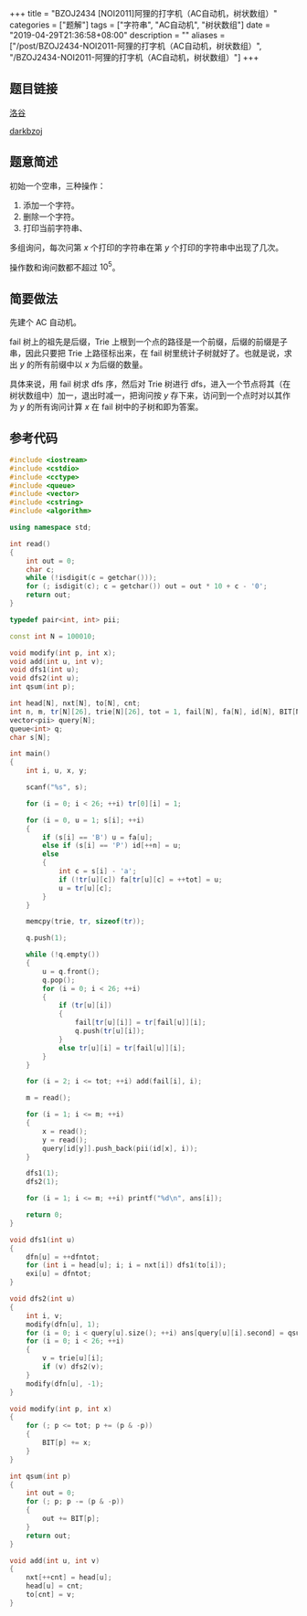 +++
title = "BZOJ2434 [NOI2011]阿狸的打字机（AC自动机，树状数组）"
categories = ["题解"]
tags = ["字符串", "AC自动机", "树状数组"]
date = "2019-04-29T21:36:58+08:00"
description = ""
aliases = ["/post/BZOJ2434-NOI2011-阿狸的打字机（AC自动机，树状数组）", "/BZOJ2434-NOI2011-阿狸的打字机（AC自动机，树状数组）"]
+++


## 题目链接

[洛谷](https://www.luogu.org/problemnew/show/P2414)

[darkbzoj](https://darkbzoj.tk/problem/2434)

## 题意简述

初始一个空串，三种操作：

1. 添加一个字符。
2. 删除一个字符。
3. 打印当前字符串、

多组询问，每次问第 $x$ 个打印的字符串在第 $y$ 个打印的字符串中出现了几次。

操作数和询问数都不超过 $10^5$。

<!--more-->

## 简要做法

先建个 AC 自动机。

fail 树上的祖先是后缀，Trie 上根到一个点的路径是一个前缀，后缀的前缀是子串，因此只要把 Trie 上路径标出来，在 fail 树里统计子树就好了。也就是说，求出 $y$ 的所有前缀中以 $x$ 为后缀的数量。

具体来说，用 fail 树求 dfs 序，然后对 Trie 树进行 dfs，进入一个节点将其（在树状数组中）加一，退出时减一，把询问按 $y$ 存下来，访问到一个点时对以其作为 $y$ 的所有询问计算 $x​$ 在 fail 树中的子树和即为答案。

## 参考代码

```cpp
#include <iostream>
#include <cstdio>
#include <cctype>
#include <queue>
#include <vector>
#include <cstring>
#include <algorithm>

using namespace std;

int read()
{
    int out = 0;
    char c;
    while (!isdigit(c = getchar()));
    for (; isdigit(c); c = getchar()) out = out * 10 + c - '0';
    return out;
}

typedef pair<int, int> pii;

const int N = 100010;

void modify(int p, int x);
void add(int u, int v);
void dfs1(int u);
void dfs2(int u);
int qsum(int p);

int head[N], nxt[N], to[N], cnt;
int n, m, tr[N][26], trie[N][26], tot = 1, fail[N], fa[N], id[N], BIT[N], dfn[N], dfntot, exi[N], ans[N];
vector<pii> query[N];
queue<int> q;
char s[N];

int main()
{
    int i, u, x, y;

    scanf("%s", s);

    for (i = 0; i < 26; ++i) tr[0][i] = 1;

    for (i = 0, u = 1; s[i]; ++i)
    {
        if (s[i] == 'B') u = fa[u];
        else if (s[i] == 'P') id[++n] = u;
        else
        {
            int c = s[i] - 'a';
            if (!tr[u][c]) fa[tr[u][c] = ++tot] = u;
            u = tr[u][c];
        }
    }

    memcpy(trie, tr, sizeof(tr));

    q.push(1);

    while (!q.empty())
    {
        u = q.front();
        q.pop();
        for (i = 0; i < 26; ++i)
        {
            if (tr[u][i])
            {
                fail[tr[u][i]] = tr[fail[u]][i];
                q.push(tr[u][i]);
            }
            else tr[u][i] = tr[fail[u]][i];
        }
    }

    for (i = 2; i <= tot; ++i) add(fail[i], i);

    m = read();

    for (i = 1; i <= m; ++i)
    {
        x = read();
        y = read();
        query[id[y]].push_back(pii(id[x], i));
    }

    dfs1(1);
    dfs2(1);

    for (i = 1; i <= m; ++i) printf("%d\n", ans[i]);

    return 0;
}

void dfs1(int u)
{
    dfn[u] = ++dfntot;
    for (int i = head[u]; i; i = nxt[i]) dfs1(to[i]);
    exi[u] = dfntot;
}

void dfs2(int u)
{
    int i, v;
    modify(dfn[u], 1);
    for (i = 0; i < query[u].size(); ++i) ans[query[u][i].second] = qsum(exi[query[u][i].first]) - qsum(dfn[query[u][i].first] - 1);
    for (i = 0; i < 26; ++i)
    {
        v = trie[u][i];
        if (v) dfs2(v);
    }
    modify(dfn[u], -1);
}

void modify(int p, int x)
{
    for (; p <= tot; p += (p & -p))
    {
        BIT[p] += x;
    }
}

int qsum(int p)
{
    int out = 0;
    for (; p; p -= (p & -p))
    {
        out += BIT[p];
    }
    return out;
}

void add(int u, int v)
{
    nxt[++cnt] = head[u];
    head[u] = cnt;
    to[cnt] = v;
}
```

